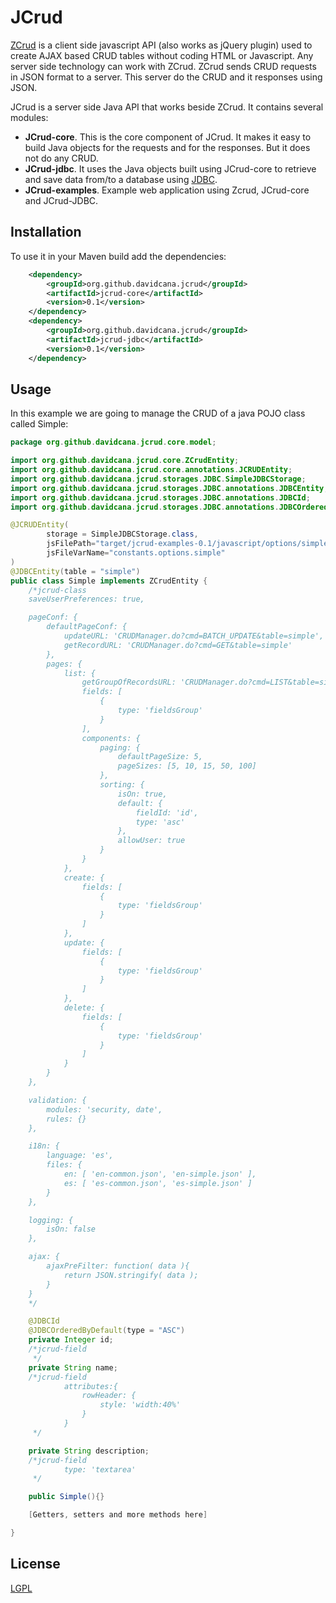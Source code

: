 # JCrud

[ZCrud](https://davidcana.github.io/Zcrud/) is a client side javascript API (also works as jQuery plugin) used to create AJAX based CRUD tables without coding HTML or Javascript. Any server side technology can work with ZCrud. ZCrud sends CRUD requests in JSON format to a server. This server do the CRUD and it responses using JSON.

JCrud is a server side Java API that works beside ZCrud. It contains several modules:
* **JCrud-core**. This is the core component of JCrud. It makes it easy to build Java objects for the requests and for the responses. But it does not do any CRUD.
* **JCrud-jdbc**. It uses the Java objects built using JCrud-core to retrieve and save data from/to a database using [JDBC](https://en.wikipedia.org/wiki/Java_Database_Connectivity).
* **JCrud-examples**. Example web application using Zcrud, JCrud-core and JCrud-JDBC.

## Installation

To use it in your Maven build add the dependencies:

```xml
    <dependency>
        <groupId>org.github.davidcana.jcrud</groupId>
        <artifactId>jcrud-core</artifactId>
        <version>0.1</version>
    </dependency>
    <dependency>
        <groupId>org.github.davidcana.jcrud</groupId>
        <artifactId>jcrud-jdbc</artifactId>
        <version>0.1</version>
    </dependency>
```

## Usage

In this example we are going to manage the CRUD of a java POJO class called Simple:

```java
package org.github.davidcana.jcrud.core.model;

import org.github.davidcana.jcrud.core.ZCrudEntity;
import org.github.davidcana.jcrud.core.annotations.JCRUDEntity;
import org.github.davidcana.jcrud.storages.JDBC.SimpleJDBCStorage;
import org.github.davidcana.jcrud.storages.JDBC.annotations.JDBCEntity;
import org.github.davidcana.jcrud.storages.JDBC.annotations.JDBCId;
import org.github.davidcana.jcrud.storages.JDBC.annotations.JDBCOrderedByDefault;

@JCRUDEntity(
        storage = SimpleJDBCStorage.class,
        jsFilePath="target/jcrud-examples-0.1/javascript/options/simple.js",
        jsFileVarName="constants.options.simple"
)
@JDBCEntity(table = "simple")
public class Simple implements ZCrudEntity {
    /*jcrud-class
    saveUserPreferences: true,

    pageConf: {
        defaultPageConf: {
            updateURL: 'CRUDManager.do?cmd=BATCH_UPDATE&table=simple',
            getRecordURL: 'CRUDManager.do?cmd=GET&table=simple'
        },
        pages: {
            list: {
                getGroupOfRecordsURL: 'CRUDManager.do?cmd=LIST&table=simple',
                fields: [
                    {
                        type: 'fieldsGroup'
                    }
                ],
                components: {
                    paging: {
                        defaultPageSize: 5,
                        pageSizes: [5, 10, 15, 50, 100]
                    },
                    sorting: {
                        isOn: true,
                        default: {
                            fieldId: 'id',
                            type: 'asc'
                        },
                        allowUser: true
                    }
                }
            },
            create: {
                fields: [
                    {
                        type: 'fieldsGroup'
                    }
                ]
            },
            update: {
                fields: [
                    {
                        type: 'fieldsGroup'
                    }
                ]
            },
            delete: {
                fields: [
                    {
                        type: 'fieldsGroup'
                    }
                ]
            }
        }
    },

    validation: {
        modules: 'security, date',
        rules: {}
    },

    i18n: {
        language: 'es',
        files: {
            en: [ 'en-common.json', 'en-simple.json' ],
            es: [ 'es-common.json', 'es-simple.json' ] 
        }
    },

    logging: {
        isOn: false
    },

    ajax: {
        ajaxPreFilter: function( data ){
            return JSON.stringify( data );
        }
    }
    */

    @JDBCId
    @JDBCOrderedByDefault(type = "ASC")
    private Integer id;
    /*jcrud-field
     */
    private String name;
    /*jcrud-field
            attributes:{
                rowHeader: {
                    style: 'width:40%'
                }
            }
     */

    private String description;
    /*jcrud-field
            type: 'textarea'
     */

    public Simple(){}

    [Getters, setters and more methods here]

}

```

## License
[LGPL](http://www.gnu.org/licenses/lgpl.html)

